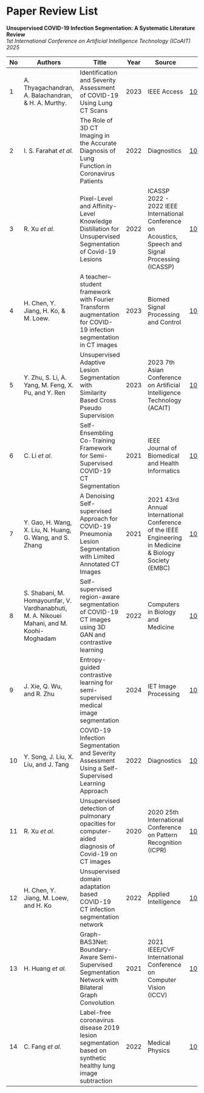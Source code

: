 # Paper Review List

**Unsupervised COVID-19 Infection Segmentation: A Systematic Literature Review**  
*1st International Conference on Artificial Intelligence Technology (ICoAIT) 2025*

| No | Authors | Title | Year | Source | DOI |
|----|---------|-------|------|--------|-----|
| 1 | A. Thyagachandran, A. Balachandran, & H. A. Murthy. | Identification and Severity Assessment of COVID-19 Using Lung CT Scans | 2023 | IEEE Access | [10.1109/ACCESS.2023.3330238](https://ieeexplore.ieee.org/document/10309131) |
| 2 | I. S. Farahat *et al.* | The Role of 3D CT Imaging in the Accurate Diagnosis of Lung Function in Coronavirus Patients | 2022 | Diagnostics | [10.3390/DIAGNOSTICS12030696](https://doi.org/10.3390/diagnostics12030696) |
| 3 | R. Xu *et al.* | Pixel-Level and Affinity-Level Knowledge Distillation for Unsupervised Segmentation of Covid-19 Lesions | 2022 | ICASSP 2022 - 2022 IEEE International Conference on Acoustics, Speech and Signal Processing (ICASSP) | [10.1109/ICASSP43922.2022.9746715](https://ieeexplore.ieee.org/document/9746715) |
| 4 | H. Chen, Y. Jiang, H. Ko, & M. Loew. | A teacher–student framework with Fourier Transform augmentation for COVID-19 infection segmentation in CT images | 2023 | Biomed Signal Processing and Control | [10.1016/j.bspc.2022.104250](https://www.sciencedirect.com/science/article/pii/S1746809422007042) |
| 5 | Y. Zhu, S. Li, A. Yang, M. Feng, X. Pu, and Y. Ren | Unsupervised Adaptive Lesion Segmentation with Similarity Based Cross Pseudo Supervision | 2023 | 2023 7th Asian Conference on Artificial Intelligence Technology (ACAIT) | [10.1109/ACAIT60137.2023.10528594](https://ieeexplore.ieee.org/document/10528594) |
| 6 | C. Li *et al.* | Self-Ensembling Co-Training Framework for Semi- Supervised COVID-19 CT Segmentation | 2021 | IEEE Journal of Biomedical and Health Informatics | [10.1109/JBHI.2021.3103646](https://ieeexplore.ieee.org/document/9511146) |
| 7 | Y. Gao, H. Wang, X. Liu, N. Huang, G. Wang, and S. Zhang | A Denoising Self-supervised Approach for COVID-19 Pneumonia Lesion Segmentation with Limited Annotated CT Images | 2021 | 2021 43rd Annual International Conference of the IEEE Engineering in Medicine & Biology Society (EMBC) | [10.1109/EMBC46164.2021.9630215](https://ieeexplore.ieee.org/document/9630215) |
| 8 | S. Shabani, M. Homayounfar, V. Vardhanabhuti, M. A. Nikouei Mahani, and M. Koohi-Moghadam | Self-supervised region-aware segmentation of COVID-19 CT images using 3D GAN and contrastive learning | 2022 | Computers in Biology and Medicine | [10.1016/j.compbiomed.2022.106033](https://www.sciencedirect.com/science/article/pii/S0010482522007521) |
| 9 | J. Xie, Q. Wu, and R. Zhu | Entropy-guided contrastive learning for semi-supervised medical image segmentation | 2024 | IET Image Processing | [10.1049/ipr2.12950](https://ietresearch.onlinelibrary.wiley.com/doi/full/10.1049/ipr2.12950) |
| 10 | Y. Song, J. Liu, X. Liu, and J. Tang | COVID-19 Infection Segmentation and Severity Assessment Using a Self-Supervised Learning Approach | 2022 | Diagnostics | [10.3390/diagnostics12081805](https://www.mdpi.com/2075-4418/12/8/1805) |
| 11 | R. Xu *et al.* | Unsupervised detection of pulmonary opacities for computer-aided diagnosis of Covid-19 on CT images | 2020 | 2020 25th International Conference on Pattern Recognition (ICPR) | [10.1109/ICPR48806.2021.9412228](https://ieeexplore.ieee.org/document/9412228) |
| 12 | H. Chen, Y. Jiang, M. Loew, and H. Ko | Unsupervised domain adaptation based COVID-19 CT infection segmentation network | 2022 | Applied Intelligence | [10.1007/s10489-021-02691-x](https://link.springer.com/article/10.1007/s10489-021-02691-x) |
| 13 | H. Huang *et al.* | Graph-BAS3Net: Boundary-Aware Semi- Supervised Segmentation Network with Bilateral Graph Convolution | 2021 | 2021 IEEE/CVF International Conference on Computer Vision (ICCV) | [10.1109/ICCV48922.2021.00729](https://ieeexplore.ieee.org/document/9709631) |
| 14 | C. Fang *et al.* | Label-free coronavirus disease 2019 lesion segmentation based on synthetic healthy lung image subtraction | 2022 | Medical Physics | [10.1002/MP.15661](https://aapm.onlinelibrary.wiley.com/doi/abs/10.1002/mp.15661) |
